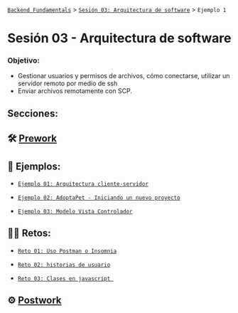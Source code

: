 [`Backend Fundamentals`](../../README.md) > [`Sesión 03: Arquitectura de software`](../README.md) > `Ejemplo 1`

# Sesión 03 -  Arquitectura de software

### Objetivo:

- Gestionar usuarios y permisos de archivos, cómo conectarse, utilizar un servidor remoto por medio de ssh
- Enviar archivos remotamente con SCP.

## Secciones:

## :hammer_and_wrench: [Prework](Prework/)


## :page_facing_up: Ejemplos:


- [`Ejemplo 01: Arquitectura cliente-servidor`](Ejemplo-01/)

- [`Ejemplo 02: AdoptaPet - Iniciando un nuevo proyecto`](Ejemplo-02/)

- [`Ejemplo 03: Modelo Vista Controlador`](Ejemplo-03/)

## :man_technologist: Retos:

- [`Reto 01: Uso Postman o Insomnia`](Reto-01/#reto-1)

- [`Reto 02: historias de usuario`](Reto-02/#reto-2)

- [`Reto 03: Clases en javascript `](Reto-03/#reto-3)

## :gear: [Postwork](Postwork/#postwork)
